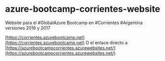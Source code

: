 # azure-bootcamp-corrientes-website
Website para el #GlobalAzure Bootcamp en #Corrientes #Argentina versiones 2016 y 2017

[https://corrientes.azurebootcamp.net](https://corrientes.azurebootcamp.net)
O el enlace directo a 
[https://azurebootcampcorrientes.azurewebsites.net/](https://azurebootcampcorrientes.azurewebsites.net/)
